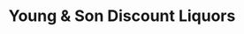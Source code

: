 ---
title: "Young & Son Discount Liquors"
url: /dundalk/young-und-son-discount-liquors/
shop: Spirituosen
---